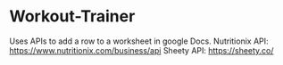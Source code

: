 # Workout-Trainer
Uses APIs to add a row to a worksheet in google Docs. Nutritionix API: https://www.nutritionix.com/business/api Sheety API: https://sheety.co/
